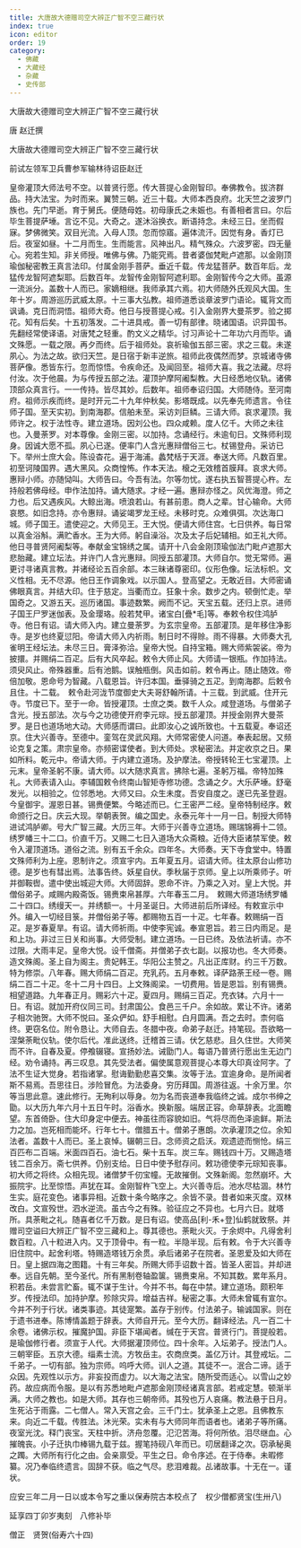 ```yaml
---
title: 大唐故大德赠司空大辨正广智不空三藏行状
index: true
icon: editor
order: 19
category:
  - 佛藏
  - 大藏经
  - 杂藏
  - 史传部
---
```


  大唐故大德赠司空大辨正广智不空三藏行状  

唐 赵迁撰  

大唐故大德赠司空大辨正广智不空三藏行状  

前试左领军卫兵曹参军输林待诏臣赵迁  

皇帝灌顶大师法号不空。以普贤行愿。传大菩提心金刚智印。奉佛教令。拔济群品。持大法宝。为时而来。翼赞三朝。近三十载。大师本西良府。北天竺之波罗门族也。先门早逝。育于舅氏。便随母姓。初母康氏之未娠也。有善相者言曰。尔后毕生菩提萨埵。言讫不见。大奇之。遂沐浴换衣。断语持念。未经三日。坐而假寐。梦佛微笑。双目光流。入母人顶。忽而惊寤。遍体流汗。因觉有身。香灯已后。夜室如昼。十二月而生。生而能言。风神出凡。精气殊众。六波罗密。四无量心。宛若生知。非关师授。唯佛与佛。乃能究焉。昔者婆伽梵毗卢遮那。以金刚顶瑜伽秘密教王真言法印。付属金刚手菩萨。垂近千载。传龙猛菩萨。数百年后。龙猛传龙智阿遮梨耶。后数百年。龙智传金刚智阿遮利耶。金刚智传今之大师。虽源一流派分。盖数十人而已。家嫡相继。我师承其六焉。初大师随外氏观风大国。生年十岁。周游巡历武威太原。十三事大弘教。祖师道悉谈章波罗门语论。辄背文而讽诵。克日而洞悟。祖师大奇。他日与授菩提心戒。引入金刚界大曼茶罗。验之掷花。知有后矣。十五初落发。二十进具戒。善一切有部律。晓诸国语。识异国书。先翻经常使译语。对唐梵之轻重。酌文义之精华。讨习声论十二年功六月而毕。诵文殊愿。一载之限。再夕而终。后于祖师处。哀祈瑜伽五部三密。求之三载。未遂夙心。为法之故。欲归天竺。是日宿于新丰逆旅。祖师此夜偶然而梦。京城诸寺佛菩萨像。悉皆东行。忽而惊悟。令疾命还。及闻回至。祖师大喜。我之法藏。尽将付汝。次于他晨。为与传授五部之法。灌顶护摩阿阇梨教。大日经悉地仪轨。诸佛顶部众真言行。一一传持。皆尽其妙。后数年。祖师奉诏归国。大师随侍。至河南府。祖师示疾而终。是时开元二十九年仲秋矣。影塔既成。以先奉先师遗言。令往师子国。至天实初。到南海郡。信舶未至。采访刘巨鳞。三请大师。哀求灌顶。我师许之。权于法性寺。建立道场。因刘公也。四众咸赖。度人亿千。大师之未往也。入曼荼罗。对本尊像。金刚三密。以加持。念诵经行。未逾旬日。文殊师利现身。因诚大愿不孤。夙心已遂。便率门人含光惠辩僧俗三七。杖锡登舟。采访已下。举州士庶大会。陈设杳花。遍于海浦。蠡梵栝于天涯。奉送大师。凡数百里。初至诃陵国界。遇大黑风。众商惶怖。作本天法。榱之无效稽首膜拜。哀求大师。惠辩小师。亦随恸叫。大师告曰。今吾有法。尔等勿忧。遂右执五智菩提心杵。左持般若佛母经。申作法加持。诵大随求。才经一遍。惠辩亦怪之。风优海澄。师之力也。后又遇疾风。大鲸出海。喷浪若山。有甚前患。商人之辈。甘心输命。大师哀愍。如旧念持。亦令惠辩。诵娑竭罗龙王经。未移时克。众难俱弭。次达海口城。师子国王。遣使迎之。大师见王。王大悦。便请大师住宫。七日供养。每日常以真金浴斛。满贮香水。王为大师。躬自澡浴。次及太子后妃辅相。如王礼大师。他日寻普贤阿阇梨等。奉献金宝锦绣之属。请开十八会金刚顶瑜伽法门毗卢遮那大悲胎藏。建立坛法。并许门人含光惠辩。同授五部灌顶。大师自尔。觉无常师。遍更讨寻诸真言教。并诸经论五百余部。本三昧诸尊密印。仪形色像。坛法标帜。文义性相。无不尽源。他日王作调象戏。以示国人。登高望之。无敢近目。大师密诵佛眼真言。并结大印。住于慈定。当衢而立。狂象十余。数步之内。顿倒忙走。举国奇之。又游五天。巡历诸国。事迹数繁。阙而不记。天宝五载。还归上京。进师子国王尸罗迷伽表。及金璎珞。般若梵甲。诸宝白[疊*毛]等。奉敕令权住鸿胪寺。他日有诏。请大师入内。建立曼荼罗。为玄宗皇帝。五部灌顶。是年移住净影寺。是岁也终夏愆阳。帝请大师入内祈雨。制日时不得赊。雨不得暴。大师奏大孔雀明王经坛法。未尽三日。膏泽弥洽。皇帝大悦。自持宝箱。赐大师紫袈裟。帝为披擐。并赐绢二百疋。后有大风卒起。敕令大师止风。大师请一银瓶。作加持法。须臾风止。帝殊器重。后有池鹅。误触瓶倒。风击如前。敕令再止。随止随效。帝倍加敬。恩命号为智藏。八载恩旨。许归本国。垂驿骑之五疋。到南海郡。后敕令且住。十二载。　敕令赴河泷节度御史大夫哥舒翰所请。十三载。到武威。住开元寺。节度已下。至于一命。皆授灌顶。士庶之类。数千人众。咸登道场。与僧弟子含光。授五部法。次与今之功德使开府李元琮。授五部灌顶。并授金刚界大曼茶罗。是日也道场地大动。大师感而谓曰。此即汝心之诚所致也。十五载夏。奉诏还京。住大兴善寺。至德中。銮驾在灵武风翔。大师常密使人问道。奉表起居。又频论克复之策。肃宗皇帝。亦频密谍使者。到大师处。求秘密法。并定收京之日。果如所料。乾元中。帝请大师。于内建立道场。及护摩法。帝授转轮王七宝灌顶。上元末。皇帝圣躬不康。请大师。以大随求真言。拂除七遍。圣躬万福。帝特加殊礼。大师表请入山。李辅国敕令终南山智矩寺修功德。念诵之夕。大乐萨埵。舒毫发光。以相验之。位邻悉地。大师又曰。众生未度。吾安自度之。遂已先圣登遐。今皇御宇。渥恩日甚。锡赉便繁。今略述而已。仁王密严二经。皇帝特制经序。敕命颁行之日。庆云大现。举朝表贺。编之国史。永泰元年十一月一日。制授大师特进试鸿胪卿。号大广智三藏。大历三年。大师于兴善寺立道场。赐瑞锦褥十二领。绣罗幡三十二口。价直千万。又赐二七日入道场大众斋粮。近侍大臣诸禁军使。敕令入灌顶道场。道俗之流。别有五千余众。四年冬。大师奏。天下寺食堂中。特置文殊师利为上座。恩制许之。须宣宇内。五年夏五月。诏请大师。往太原台山修功德。是岁也有彗出焉。法事告终。妖星自伏。季秋届于京师。皇上以所乘师子。听并御鞍辔。遣中使出城迎大师。大师固辞。恩命不许。乃乘之入对。皇上大悦。并僧俗弟子。咸赐内殿斋饭。锡赉束帛甚厚。六年春玉二月。　敕赐大师道场绣罗幡二十四口。绣缦天一。并绣额一。十月圣诞日。大师进前后所译经。有敕宣示中外。编入一切经目箓。并僧俗弟子等。都赐物五百一十疋。七年春。敕赐绢一百疋。是岁春夏旱。有诏。请大师祈雨。中使李宪诚。奉宣恩旨。若三日内雨足。是和上功。非过三日关和尚事。大师受制。建立道场。一日已终。及依法祈请。亦不过限。大雨丰足。皇帝大悦。设千僧斋。并僧弟子衣七副。以报功也。冬大师奏。造文殊阁。圣上自为阁主。贵妃韩王。华阳公主赞之。凡出正库财。约三千万数。特为修崇。八年春。赐大师绢二百疋。充乳药。五月奉敕。译萨路荼王经一卷。赐绢二百二十疋。冬十二月十四日。上文殊阁梁。一切费用。皆是恩旨。别有锡赉。相望道路。九年春正月。赐彩六十疋。夏四月。赐绢三百疋。充衣钵。六月十一日。有诏。就加开府仪同三司。封肃国公。食邑三千户。余如故。累让不许。诸弟子相次驰贺。大师不悦曰。圣众俨如。舒手相慰。白月圆满。吾之去时。柰何临终。更窃名位。附令恳让。大师自去。冬腊中夜。命弟子赵迁。持笔砚。吾欲略一涅槃荼毗仪轨。使尔后代。准此送终。迁稽首三请。伏乞慈悲。且久住世。大师笑而不许。自春及夏。停飧辍寝。宣扬妙法。诫勖门人。每语乃普贤行愿出生无边门经。劝令诵持。再三叹息。其先受法者。偏使属意观菩提心本尊大印真诠阿字。了法不生证大觉身。若指诸掌。慰诲勤勤悲喜交集。汝等于法。宜逾身命。是所闻者斯不易焉。吾思往日。涉险冒危。为法委身。穷历拜国。周游往返。十余万里。尔等当思此意。速此修行。无殉利以辱身。勿为名而丧道奉我临终之诚。成尔书绅之勖。以大历九年六月十五日午时。浴香水。换新服。端居正容。命草辞表。北面瞻望。东首倚卧。住大印身定中便去。神虽往而容貌如旧。气将尽而色泽逾鲜。斯法力之加。岂死相而能坏。行年七十。僧腊五十。僧弟子惠朗。次承灌顶之位。余知法者。盖数十人而已。圣上哀悼。辍朝三日。念师资之启沃。观遗迹而恻怆。绢三百匹布二百端。米面四百石。油七石。柴十五车。炭三车。赐钱四十万。又赐造塔钱二百余万。斋七供养。仍别支给。日日中使予慰存问。敕功德使李元琮知丧事。初大师之将终。众相先现。诸僧梦千仞宝幢。无故摧倒。文殊新阁。忽然崩坏。大振院宇。比至惊悟。声犹在耳。金刚智杵飞空上。大兴善寺后。池水尽枯涸。林竹生实。庭花变色。诸事异相。近数十条今略序之。余皆不录。昔者如来灭度。双林改白。文宣殁世。泗水逆流。虽古今之有殊。验征应之不异也。七月六日。就塔所。具荼毗之礼。随喜者亿千万数。是日有诏。使高品[利-禾+登]仙鹤就致祭。并赠司空谥曰大辨正广智不空三藏和上。尊其德也。荼毗火灭。于余烬中。凡得舍利数百粒。八十粒进入内。又于顶骨中。有一粒。半隐半现。后有敕。令于大兴善寺旧住院中。起舍利塔。特赐造塔钱万余贯。承后诸弟子在院者。圣恩爱及如大师在日。皇上据四海之图籍。十有三年矣。所赐大师手诏数十首。皆圣人密旨。并却进奉。远自先朝。至今圣代。所有黑制卷轴盈箧。锡赉束帛。不知其数。累年系月。积若岳。未尝言贮畜。辄不谋于生计。今并不书。每在中禁。建立道场。颇积年岁。传授法印。加持护摩。殄除灾异。增益吉祥。秘密之事。大师未曾辄有宣尔。今并不列于行状。诸类事迹。其徒寔繁。盖存于别传。付法弟子。输诚国家。则在于遗书进奉。陈博情盖题于辞表。大师自开元。至今大历。翻译经法。凡一百二十余卷。诸佛示权。摧魔护国。非臣下堪闻者。缄在于天宫。普贤行门。菩提般若。是瑜伽修行者。须宣于人代。大师据灌顶师位。四十余年。入坛弟子。授法门人。三朝宰臣。五京大德。缁素士流。方牧岳主。农商庶类。盖亿万计。其登戒坛。二千弟子。一切有部。独为宗师。呜呼大师。训人之道。其徒不一。泯合二谛。适于众因。先观性以示方。非妄投而虚力。以大海之法宝。随所受而适心。以雪山之妙药。故应病而令服。是以有苏悉地毗卢遮那金刚顶经诸真言部。若戒定慧。顿渐半满。大师之教也。如是大师。其存也三朝帝师。其殁也万人哀痛。教法悬于日月。生死沾于雨露。二七僧人。常入天宫之会。三千门士。犹承圣上之恩。且佛教东来。向近二千载。传胜法。沐光荣。实未有与大师同年而语者也。诸弟子等所痛。夜室光沈。释门丧宝。天柱中折。济舟忽覆。氾氾苦海。将何所依。泪尽继血。心摧魄丧。小子迁执巾棒锡九载于兹。握笔持砚八年而已。叨居翻译之次。窃承秘奥之躅。大师所有行化之由。会亲禀受。平生之日。命令序述。在于侍奉。未暇修纂。况乃奉临终遗言。固辞不获。临之气尽。悲泪难裁。乩诸故事。十无在一。谨状。  

应安三年二月一日以或本令写之重以保寿院古本校点了　权少僧都贤宝(生卅八)  

延享四丁卯岁夷刻　八修补毕  

僧正　贤贺(俗寿六十四)  
